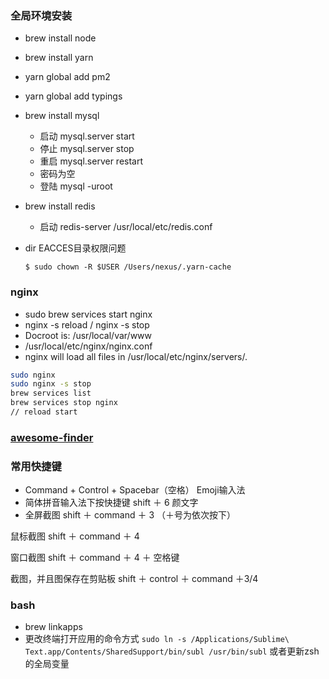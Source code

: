 ### 全局环境安装

- brew install node
- brew install yarn
- yarn global add pm2
- yarn global add typings
- brew install mysql
    + 启动 mysql.server start
    + 停止 mysql.server stop
    + 重启 mysql.server restart
    + 密码为空
    + 登陆 mysql -uroot
- brew install redis
    + 启动 redis-server /usr/local/etc/redis.conf

- dir EACCES目录权限问题
    ```
    $ sudo chown -R $USER /Users/nexus/.yarn-cache
    ```

### nginx

- sudo brew services start nginx
- nginx -s reload / nginx -s stop
- Docroot is: /usr/local/var/www
- /usr/local/etc/nginx/nginx.conf
- nginx will load all files in /usr/local/etc/nginx/servers/.

```bash
sudo nginx
sudo nginx -s stop
brew services list
brew services stop nginx
// reload start
```
### [awesome-finder](https://github.com/mingrammer/awesome-finder)


### 常用快捷键

- Command + Control + Spacebar（空格） Emoji输入法
- 简体拼音输入法下按快捷键 shift ＋ 6 颜文字
- 全屏截图 shift ＋ command ＋ 3 （＋号为依次按下）

鼠标截图 shift ＋ command ＋ 4

窗口截图 shift ＋ command ＋ 4 ＋ 空格键

截图，并且图保存在剪贴板 shift ＋ control ＋ command ＋3/4

### bash

- brew linkapps
- 更改终端打开应用的命令方式 `sudo ln -s /Applications/Sublime\ Text.app/Contents/SharedSupport/bin/subl /usr/bin/subl` 或者更新zsh的全局变量